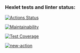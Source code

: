 ### Hexlet tests and linter status:
[![Actions Status](https://github.com/ShchenevS/python-project-83/actions/workflows/hexlet-check.yml/badge.svg)](https://github.com/ShchenevS/python-project-83/actions)

[![Maintainability](https://api.codeclimate.com/v1/badges/2712b3715501f769f586/maintainability)](https://codeclimate.com/github/ShchenevS/python-project-83/maintainability)

[![Test Coverage](https://api.codeclimate.com/v1/badges/2712b3715501f769f586/test_coverage)](https://codeclimate.com/github/ShchenevS/python-project-83/test_coverage)

[![new-action](https://github.com/ShchenevS/python-project-83/actions/workflows/new-action.yml/badge.svg)](https://github.com/ShchenevS/python-project-83/actions/workflows/new-action.yml)
